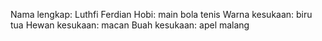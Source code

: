 Nama lengkap: Luthfi Ferdian
Hobi: main bola tenis
Warna kesukaan: biru tua
Hewan kesukaan: macan
Buah kesukaan: apel malang